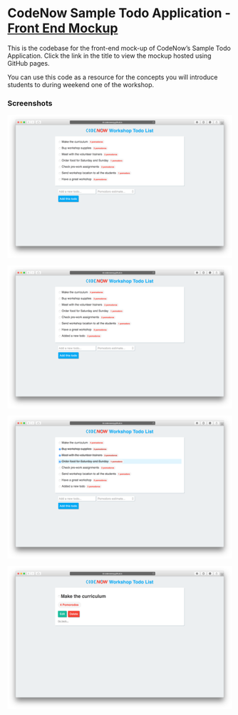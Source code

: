# CodeNow Sample Todo Application - [Front End Mockup](https://github.com/CodeNowOrg/todo_app_mockup "Front end mockup")

This is the codebase for the front-end mock-up of CodeNow’s Sample Todo Application. Click the link in the title to view the mockup hosted using GitHub pages.

You can use this code as a resource for the concepts you will introduce students to during weekend one of the workshop.

### Screenshots
  ![Todo index page](/screenshots/01.png "Todo index page")
  
  ![Add a todo](/screenshots/02.png "Add a todo")
  
  ![Mark a todo as complete](/screenshots/03.png "Mark a todo as complete")
  
  ![Todo show page](/screenshots/04.png "Todo show page")
